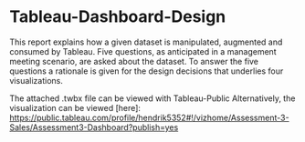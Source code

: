 # Tableau-Dashboard-Design
 This report explains how a given dataset is manipulated, augmented and consumed by Tableau. 
 Five questions, as anticipated in a management meeting scenario, are asked about the dataset. 
 To answer the five questions a rationale is given for the design decisions that underlies four visualizations.
 
 The attached .twbx file can be viewed with Tableau-Public
 Alternatively, the visualization can be viewed [here]: https://public.tableau.com/profile/hendrik5352#!/vizhome/Assessment-3-Sales/Assessment3-Dashboard?publish=yes
